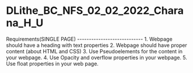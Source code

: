 # DLithe_BC_NFS_02_02_2022_Charana_H_U
Requirements(SINGLE PAGE) ---------------------------- 1. Webpage should have a heading with text properties 2. Webpage should have proper content (about HTML and CSS) 3. Use Pseudoelements for the content in your webpage. 4. Use Opacity and overflow properties in your webpage. 5. Use float properties in your web page.
